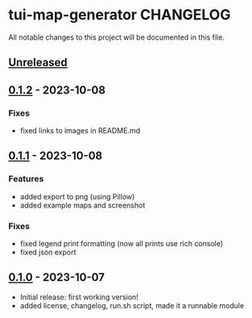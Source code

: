 # tui-map-generator CHANGELOG

All notable changes to this project will be documented in this file.

## [Unreleased]

## [0.1.2] - 2023-10-08

### Fixes

- fixed links to images in README.md

## [0.1.1] - 2023-10-08

### Features

- added export to png (using Pillow)
- added example maps and screenshot

### Fixes

- fixed legend print formatting (now all prints use rich console)
- fixed json export

## [0.1.0] - 2023-10-07

- Initial release: first working version!
- added license, changelog, run.sh script, made it a runnable module

[Unreleased]: https://github.com/tconbeer/textual-textarea/compare/0.2.0...HEAD

[0.1.2]: https://github.com/HubertReX/tui-map-generator/compare/0.1.1...0.1.2

[0.1.1]: https://github.com/HubertReX/tui-map-generator/compare/0.1.0...0.1.1

[0.1.0]: https://github.com/HubertReX/tui-map-generator/compare/88869abc26fa527a1688e9f7526572d846c39d22...0.1.0
